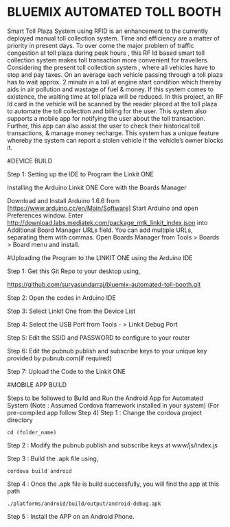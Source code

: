 # BLUEMIX AUTOMATED TOLL BOOTH
Smart Toll Plaza System using RFID is an enhancement to the currently deployed manual toll collection system. Time and efficiency are a matter of priority in present days. To over come the major problem of traffic congestion at toll plaza during peak hours , this RF Id based smart toll collection system makes toll transaction more convenient for travellers. Considering the present toll collection system , where all vehicles have to stop and pay taxes. On an average each vehicle passing through a toll plaza has to wait approx. 2 minute in a toll at engine start condition which thereby aids in air pollution and wastage of fuel &amp; money. If this system comes to existence, the waiting time at toll plaza will be reduced.  In this project, an RF Id card in the vehicle will be scanned by the reader placed at the toll plaza to automate the toll collection and billing for the user. This system also supports a mobile app for notifying the user about the toll transaction. Further, this app can also assist the user to check their historical toll transactions, &amp; manage money recharge. This system has a unique feature whereby the system can report a stolen vehicle if the vehicle’s owner blocks it.

#DEVICE BUILD

Step 1: Setting up the IDE to Program the Linkit ONE

Installing the Arduino Linkit ONE Core with the Boards Manager

Download and Install Arduino 1.6.6 from [https://www.arduino.cc/en/Main/Software]
Start Arduino and open Preferences window.
Enter http://download.labs.mediatek.com/package_mtk_linkit_index.json into Additional Board Manager URLs field.
You can add multiple URLs, separating them with commas.
Open Boards Manager from Tools > Boards > Board menu and install.

#Uploading the Program to the LINKIT ONE using the Arduino IDE

Step 1: Get this Git Repo to your desktop using,

https://github.com/suryasundarraj/bluemix-automated-toll-booth.git

Step 2: Open the codes in Arduino IDE

Step 3: Select Linkit One from the Device List

Step 4: Select the USB Port from Tools - > Linkit Debug Port

Step 5: Edit the SSID and PASSWORD to configure to your router

Step 6: Edit the pubnub publish and subscribe keys to your unique key provided by pubnub.com(if required)

Step 7: Upload the Code to the Linkit ONE

#MOBILE APP BUILD

Steps to be followed to Build and Run the Android App for Automated System (Note : Assumed Cordova framework installed in your system) (For pre-compiled app follow Step 4) Step 1 : Change the cordova project directory

    cd (folder_name)
Step 2 : Modify the pubnub publish and subscribe keys at www/js/index.js

Step 3 : Build the .apk file using,

    cordova build android
Step 4 : Once the .apk file is build successfully, you will find the app at this path

    ./platforms/android/build/output/android-debug.apk
Step 5 : Install the APP on an Android Phone.
